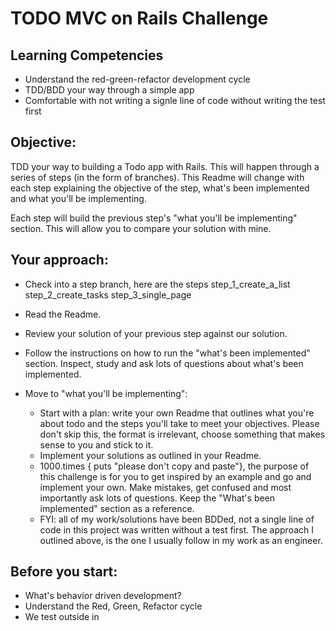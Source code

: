 # TODO MVC on Rails Challenge
## Learning Competencies
- Understand the red-green-refactor development cycle
- TDD/BDD your way through a simple app
- Comfortable with not writing a signle line of code without writing the test first
## Objective:
TDD your way to building a Todo app with Rails. This will happen through a series of steps (in the form of branches). This Readme will change with each step explaining the objective of the step, what's been implemented and what you'll be implementing.

Each step will build the previous step's "what you'll be implementing" section. This will allow you to compare your solution with mine.

## Your approach:
- Check into a step branch, here are the steps
  step_1_create_a_list
  step_2_create_tasks
  step_3_single_page

- Read the Readme.
- Review your solution of your previous step against our solution.
- Follow the instructions on how to run the "what's been implemented" section. Inspect, study and ask lots of questions about what's been implemented.
- Move to "what you'll be implementing":
  - Start with a plan: write your own Readme that outlines what you're about todo and the steps you'll take to meet your objectives. Please don't skip this, the format is irrelevant, choose something that makes sense to you and stick to it.
  - Implement your solutions as outlined in your Readme.
  - 1000.times { puts "please don't copy and paste"}, the purpose of this challenge is for you to get inspired by an example and go and implement your own. Make mistakes, get confused and most importantly ask lots of questions. Keep the "What's been implemented" section as a reference.
  - FYI: all of my work/solutions have been BDDed, not a single line of code in this project was written without a test first. The approach I outlined above, is the one I usually follow in my work as an engineer.

## Before you start:
  - What's behavior driven development?
  - Understand the Red, Green, Refactor cycle
  - We test outside in
